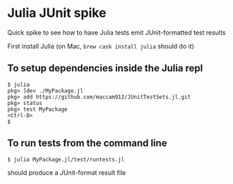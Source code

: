 # Julia JUnit spike

Quick spike to see how to have Julia tests emit JUnit-formatted test results

First install Julia (on Mac, `brew cask install julia` should do it)

## To setup dependencies inside the Julia repl
```
$ julia
pkg> ]dev ./MyPackage.jl
pkg> add https://github.com/maccam912/JUnitTestSets.jl.git
pkg> status
pkg> test MyPackage
<Ctrl-D>
$
```

## To run tests from the command line
```
$ julia MyPackage.jl/test/runtests.jl
```
should produce a JUnit-format result file
